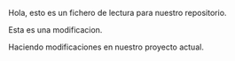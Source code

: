 Hola, esto es un fichero de lectura para nuestro repositorio.

Esta es una modificacion.

Haciendo modificaciones en nuestro proyecto actual.